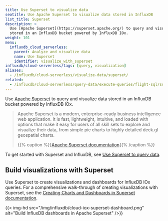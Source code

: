 ```yaml
---
title: Use Superset to visualize data
seotitle: Use Apache Superset to visualize data stored in InfluxDB
list_title: Superset
description: >
  Use [Apache Superset](https://superset.apache.org/) to query and visualize data
  stored in an InfluxDB bucket powered by InfluxDB IOx.
weight: 101
menu:
  influxdb_cloud_serverless:
    parent: Analyze and visualize data
    name: Use Superset
    identifier: visualize_with_superset
influxdb/cloud-serverless/tags: [query, visualization]
aliases:
  - /influxdb/cloud-serverless/visualize-data/superset/
related:
  - /influxdb/cloud-serverless/query-data/execute-queries/flight-sql/superset/
---
```


Use [Apache Superset](https://superset.apache.org/) to query and visualize data
stored in an InfluxDB bucket powered by InfluxDB IOx.

> Apache Superset is a modern, enterprise-ready business intelligence web application.
> It is fast, lightweight, intuitive, and loaded with options that make it easy for
> users of all skill sets to explore and visualize their data, from simple pie
> charts to highly detailed deck.gl geospatial charts.
>
> {{% caption %}}[Apache Superset documentation](https://superset.apache.org/docs/intro){{% /caption %}}

To get started with Superset and InfluxDB, see [Use Superset to query data](/influxdb/cloud-serverless/query-data/execute-queries/flight-sql/superset/).
## Build visualizations with Superset

Use Superset to create visualizations and dashboards for InfluxDB IOx queries.
For a comprehensive walk-through of creating visualizations with
Superset, see the [Creating Charts and Dashboards in Superset documentation](https://superset.apache.org/docs/creating-charts-dashboards/creating-your-first-dashboard).

{{< img-hd src="/img/influxdb/cloud-iox-superset-dashboard.png" alt="Build InfluxDB dashboards in Apache Superset" />}}
